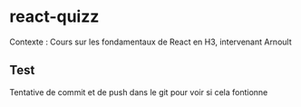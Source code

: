# react-quizz
Contexte : Cours sur les fondamentaux de React en H3, intervenant Arnoult

## Test

Tentative de commit et de push dans le git pour voir si cela fontionne